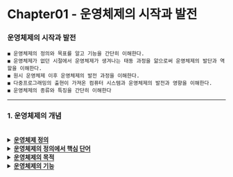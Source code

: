 # Chapter01 - 운영체제의 시작과 발전

### 운영체제의 시작과 발전

```
◼ 운영체제의 정의와 목표를 알고 기능을 간단히 이해한다.
◼ 운영체제가 없던 시절에서 운영체제가 생겨나는 태동 과정을 앎으로써 운영체제의 발단과 역할을 이해한다. 
◼ 원시 운영체제 이후 운영체제의 발전 과정을 이해한다.
◼ 다중프로그래밍의 출현이 가져온 컴퓨터 시스템과 운영체제의 발전과 영향을 이해한다.
◼ 운영체제의 종류와 특징을 간단히 이해한다
```
 <hr>

### 1. 운영체제의 개념
<br>

<details>
  <summary><span style="border-bottom:0.05em solid"><strong>운영체제 정의</strong></span></summary>
    <ul>
     <li>컴퓨터 사용자와 컴퓨터 하드웨어 사이에서 중계 역할을 하면서, 프로그램의 실행을 관리하고 제어하는 시스템 소프트웨어</li> 
     <li>컴퓨터가 켜질 때 처음으로 적재되어 나머지 모든 프로그램의 실행을 제어하고 사용자의 요청을 처리해주는 소프트웨어</li>
     <li>컴퓨터의 자원을 독점적으로 관리하는 특별한 소프트웨어</li>
    </ul>
</details>

<details>
  <summary><span style="border-bottom:0.05em solid"><strong>운영체제의 정의에서 핵심 단어</strong></span></summary>
    <ol>
     <li>운영체제는 컴퓨터의 모든 자원(resource) 관리</li> 
     <ul>
      <li>하드웨어 자원 - CPU, 캐시, 메모리, 키보드, 마우스, 디스플레이, 하드디스크, 프린터 등</li> 
      <li>소프트웨어 자원 - 응용프로그램</li>
      <li>데이터 자원 - 파일, 데이터베이스 등</li>
     </ul>
     <li>운영체제는 자원에 대한 독점(exclusive) 권한 소유</li>
     <ul>
      <li>자원에 대한 모든 관리 권한은 운영체제에게 만 있음</li> 
     </ul>
     <li>운영체제는 관리자(supervisor)</li>
     <ul>
      <li>실행중인 프로그램 관리, 메모리 관리, 파일과 디스크 장치 관리, 입출력 장치 관리, 사용자 계정 등 관리 등</li> 
     </ul>
     <li>운영체제는 소프트웨어(softwarer)</li>
     <ul>
      <li>커널(kernel)이라고 불리는 핵심 코드와 UI를 비롯한 도구 프로그램들(tool/utility) 및 장치를 제어하는 디바이스 드라이버들로 구성</li> 
     </ul>
  </ol>
</details>

<details>
  <summary><span style="border-bottom:0.05em solid"><strong>운영체제의 목적</strong></span></summary>
    <ul>
     <li>사용자에게 컴퓨터 사용의 편리성 제공</li> 
     <li>컴퓨터가 켜질 때 처음으로 적재되어 나머지 모든 프로그램의 실행을 제어하고 사용자의 요청을 처리해주는 소프트웨어</li>
     <li>컴퓨터의 자원 관리 효율성</li>
    </ul>
</details>

<details>
  <summary><span style="border-bottom:0.05em solid"><strong>운영체제의 기능</strong></span></summary>
    <ol>
     <li><span styple="color.red">프로세스 관리</span>(process management)</li> 
     <li><span styple="color.red">메모리 관리</span>(memory management)</li>
     <li><span styple="color.red">파일 시스템 관리</span>(file system management)</li>
     <li><span styple="color.red">장치 관리</span>(device management)</li>
     <li>네트워크 관리</li> 
     <li>보안 관리</li>
     <li>기타 관리</li>
    </ol>
 <img src="https://user-images.githubusercontent.com/36596037/226588714-5577e30b-9b4f-48a6-9e2b-b7c02bc4e864.png">
</details>
